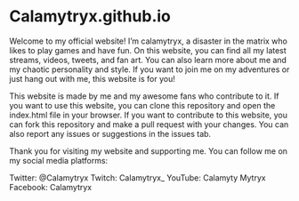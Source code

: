 # Calamytryx.github.io
Welcome to my official website! I’m calamytryx, a disaster in the matrix who likes to play games and have fun. On this website, you can find all my latest streams, videos, tweets, and fan art. You can also learn more about me and my chaotic personality and style. If you want to join me on my adventures or just hang out with me, this website is for you!

This website is made by me and my awesome fans who contribute to it. If you want to use this website, you can clone this repository and open the index.html file in your browser. If you want to contribute to this website, you can fork this repository and make a pull request with your changes. You can also report any issues or suggestions in the issues tab.

Thank you for visiting my website and supporting me. You can follow me on my social media platforms:

Twitter: @Calamytryx
Twitch: Calamytryx_
YouTube: Calamyty Mytryx
Facebook: Calamytryx

